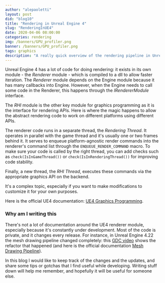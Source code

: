 ```yaml
---
author: "alepaoletti"
layout: post
did: "blog10"
title: "Rendering in Unreal Engine 4"
slug: "RenderingInUE4"
date: 2020-04-06 08:00:00
categories: rendering
img: /banners/GPU_profiler.png
banner: /banners/GPU_profiler.png
tags: graphics
description: "A really quick overview of the rendering pipeline in Unreal Engine 4."
---
```


Unreal Engine 4 has a lot of code for doing rendering: it exists in its own module - the *Renderer* module - which is compiled to a dll to allow faster iteration. The *Renderer* module depends on the Engine module because it has many callbacks into Engine. However, when the Engine needs to call some code in the Renderer, this happens through the *IRendererModule* interface.

The *RHI* module is the other key module for graphics programming as it is the interface for rendering APIs. Here is where the magic happens to allow the abstract rendering code to work on different platforms using different APIs.

The renderer code runs in a separate thread, the *Rendering Thread*. It operates in parallel with the game thread and it's usually one or two frames behind it. It serves to enqueue platform-agnostic render commands into the renderer's command list through the `ENQUEUE_RENDER_COMMAND` macro. To make sure your code is called by the right thread, you can add checks such as `check(IsInGameThread())` or `check(IsInRenderingThread())` for improving code stability.

Finally, a new thread, the *RHI Thread*, executes these commands via the appropriate graphics API on the backend.

It's a complex topic, especially if you want to make modifications to customize it for your own purposes.

Here is the official UE4 documentation: [UE4 Graphics Programming](https://docs.unrealengine.com/en-US/Programming/Rendering/index.html).

### Why am I writing this

There's not a lot of documentation around the UE4 renderer module, especially because it's constantly under development. Most of the code is private, and it changes every release.
For instance, in Unreal Engine 4.22 the mesh drawing pipeline changed completely: this [GDC video](https://www.youtube.com/watch?v=qx1c190aGhs&feature=youtu.be) shows the refactor that happened (and here is the official documentation [Mesh Drawing Pipeline](https://docs.unrealengine.com/en-US/Programming/Rendering/MeshDrawingPipeline/index.html)).

In this blog I would like to keep track of the changes and the updates, and share some tips or gotchas that I find useful while developing. Writing stuff down will help me remember, and hopefully it will be useful for someone else.
